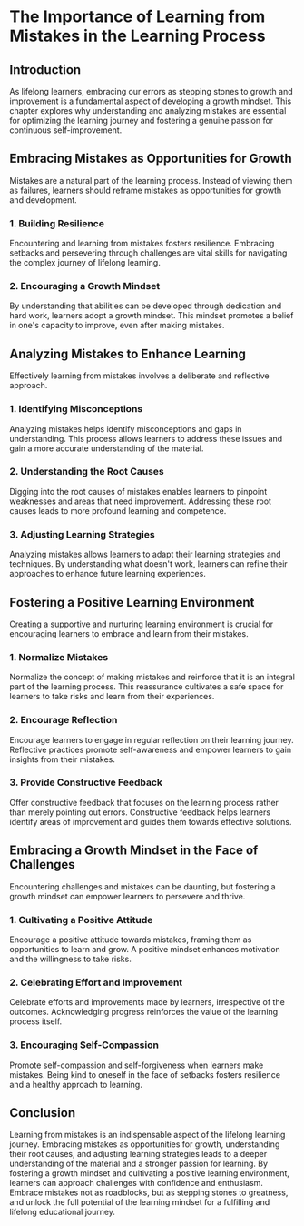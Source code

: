 # The Importance of Learning from Mistakes in the Learning Process

## Introduction

As lifelong learners, embracing our errors as stepping stones to growth and improvement is a fundamental aspect of developing a growth mindset. This chapter explores why understanding and analyzing mistakes are essential for optimizing the learning journey and fostering a genuine passion for continuous self-improvement.

## Embracing Mistakes as Opportunities for Growth

Mistakes are a natural part of the learning process. Instead of viewing them as failures, learners should reframe mistakes as opportunities for growth and development.

### 1\. Building Resilience

Encountering and learning from mistakes fosters resilience. Embracing setbacks and persevering through challenges are vital skills for navigating the complex journey of lifelong learning.

### 2\. Encouraging a Growth Mindset

By understanding that abilities can be developed through dedication and hard work, learners adopt a growth mindset. This mindset promotes a belief in one's capacity to improve, even after making mistakes.

## Analyzing Mistakes to Enhance Learning

Effectively learning from mistakes involves a deliberate and reflective approach.

### 1\. Identifying Misconceptions

Analyzing mistakes helps identify misconceptions and gaps in understanding. This process allows learners to address these issues and gain a more accurate understanding of the material.

### 2\. Understanding the Root Causes

Digging into the root causes of mistakes enables learners to pinpoint weaknesses and areas that need improvement. Addressing these root causes leads to more profound learning and competence.

### 3\. Adjusting Learning Strategies

Analyzing mistakes allows learners to adapt their learning strategies and techniques. By understanding what doesn't work, learners can refine their approaches to enhance future learning experiences.

## Fostering a Positive Learning Environment

Creating a supportive and nurturing learning environment is crucial for encouraging learners to embrace and learn from their mistakes.

### 1\. Normalize Mistakes

Normalize the concept of making mistakes and reinforce that it is an integral part of the learning process. This reassurance cultivates a safe space for learners to take risks and learn from their experiences.

### 2\. Encourage Reflection

Encourage learners to engage in regular reflection on their learning journey. Reflective practices promote self-awareness and empower learners to gain insights from their mistakes.

### 3\. Provide Constructive Feedback

Offer constructive feedback that focuses on the learning process rather than merely pointing out errors. Constructive feedback helps learners identify areas of improvement and guides them towards effective solutions.

## Embracing a Growth Mindset in the Face of Challenges

Encountering challenges and mistakes can be daunting, but fostering a growth mindset can empower learners to persevere and thrive.

### 1\. Cultivating a Positive Attitude

Encourage a positive attitude towards mistakes, framing them as opportunities to learn and grow. A positive mindset enhances motivation and the willingness to take risks.

### 2\. Celebrating Effort and Improvement

Celebrate efforts and improvements made by learners, irrespective of the outcomes. Acknowledging progress reinforces the value of the learning process itself.

### 3\. Encouraging Self-Compassion

Promote self-compassion and self-forgiveness when learners make mistakes. Being kind to oneself in the face of setbacks fosters resilience and a healthy approach to learning.

## Conclusion

Learning from mistakes is an indispensable aspect of the lifelong learning journey. Embracing mistakes as opportunities for growth, understanding their root causes, and adjusting learning strategies leads to a deeper understanding of the material and a stronger passion for learning. By fostering a growth mindset and cultivating a positive learning environment, learners can approach challenges with confidence and enthusiasm. Embrace mistakes not as roadblocks, but as stepping stones to greatness, and unlock the full potential of the learning mindset for a fulfilling and lifelong educational journey.
